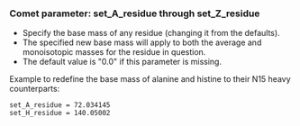 ### Comet parameter: set_A_residue through set_Z_residue

- Specify the base mass of any residue (changing it from the defaults).
- The specified new base mass will apply to both the average and
monoisotopic masses for the residue in question.
- The default value is "0.0" if this parameter is missing.

Example to redefine the base mass of alanine and histine to their N15 heavy counterparts:
```
set_A_residue = 72.034145
set_H_residue = 140.05002
```
